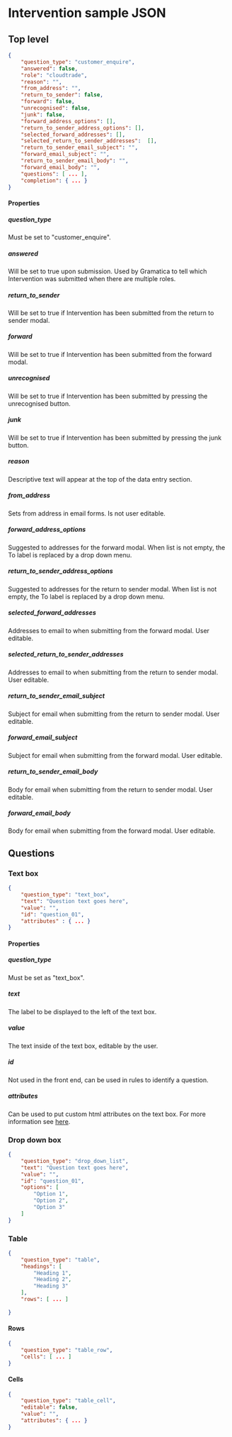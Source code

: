 # Intervention sample JSON

## Top level 

```json
{
	"question_type": "customer_enquire",
	"answered": false,
	"role": "cloudtrade",
	"reason": "",
	"from_address": "",
	"return_to_sender": false,
	"forward": false,
	"unrecognised": false,
	"junk": false,
	"forward_address_options": [],
	"return_to_sender_address_options": [],
	"selected_forward_addresses": [],
	"selected_return_to_sender_addresses":  [],
	"return_to_sender_email_subject": "",
	"forward_email_subject": "",
	"return_to_sender_email_body": "",
	"forward_email_body": "",
	"questions": [ ... ],
	"completion": { ... }
}				
```

#### Properties

##### question_type
Must be set to "customer_enquire". 

##### answered 
Will be set to true upon submission. Used by Gramatica to tell which Intervention was submitted when there are multiple roles.

##### return_to_sender
Will be set to true if Intervention has been submitted from the return to sender modal.

##### forward 
Will be set to true if Intervention has been submitted from the forward modal.

##### unrecognised
Will be set to true if Intervention has been submitted by pressing the unrecognised button.

##### junk
Will be set to true if Intervention has been submitted by pressing the junk button.

##### reason
Descriptive text will appear at the top of the data entry section.

##### from_address
Sets from address in email forms. Is not user editable.

##### forward_address_options
Suggested to addresses for the forward modal. When list is not empty, the To label is replaced by a drop down menu.

##### return_to_sender_address_options
Suggested to addresses for the return to sender modal. When list is not empty, the To label is replaced by a drop down menu.

##### selected_forward_addresses
Addresses to email to when submitting from the forward modal. User editable.

##### selected_return_to_sender_addresses
Addresses to email to when submitting from the return to sender modal. User editable.

##### return_to_sender_email_subject
Subject for email when submitting from the return to sender modal. User editable.

##### forward_email_subject
Subject for email when submitting from the forward modal. User editable.

##### return_to_sender_email_body
Body for email when submitting from the return to sender modal. User editable.

##### forward_email_body
Body for email when submitting from the forward modal. User editable.


## Questions

### Text box

``` json
{
	"question_type": "text_box",
	"text": "Question text goes here",
	"value": "",
	"id": "question_01",
	"attributes" : { ... }
}
```

#### Properties

##### question_type 
Must be set as "text_box".

##### text
The label to be displayed to the left of the text box.

##### value
The text inside of the text box, editable by the user.

##### id
Not used in the front end, can be used in rules to identify a question.

##### attributes
Can be used to put custom html attributes on the text box. For more information see [here](intervention_json_attributes.html).

### Drop down box

``` json
{
	"question_type": "drop_down_list",
	"text": "Question text goes here",
	"value": "",
	"id": "question_01",
	"options": [
		"Option 1",
		"Option 2",
		"Option 3"                                                                                 
	]
}
```

### Table

``` json
{
	"question_type": "table",
	"headings": [
		"Heading 1",
		"Heading 2",
		"Heading 3"
	],
	"rows": [ ... ]
			
}
```

#### Rows

``` json
{
	"question_type": "table_row",
	"cells": [ ... ]		
}
```

#### Cells

``` json 
{
	"question_type": "table_cell",
	"editable": false,
	"value": "",
	"attributes": { ... }
}

